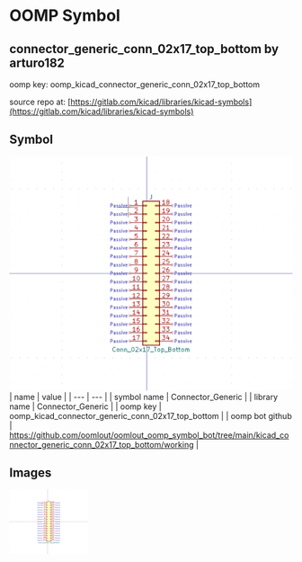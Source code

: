 # OOMP Symbol  
## connector_generic_conn_02x17_top_bottom  by arturo182  
  
oomp key: oomp_kicad_connector_generic_conn_02x17_top_bottom  
  
source repo at: [https://gitlab.com/kicad/libraries/kicad-symbols](https://gitlab.com/kicad/libraries/kicad-symbols)  
## Symbol  
  
[![working.png](working_600.png)](working.png)  
| name | value | 
| --- | --- | 
| symbol name | Connector_Generic | 
| library name | Connector_Generic | 
| oomp key | oomp_kicad_connector_generic_conn_02x17_top_bottom | 
| oomp bot github | https://github.com/oomlout/oomlout_oomp_symbol_bot/tree/main/kicad_connector_generic_conn_02x17_top_bottom/working | 
## Images  
  
[![working.png](working_140.png)](working.png)  
